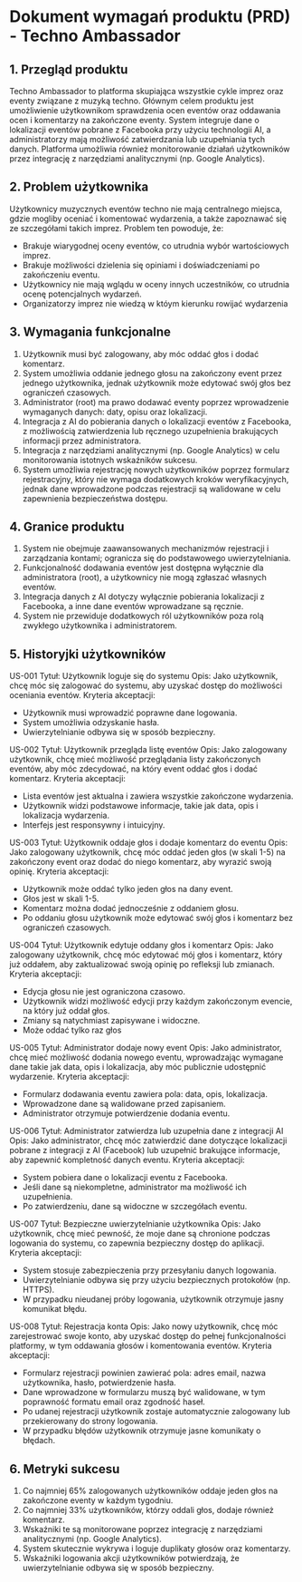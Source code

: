 # Dokument wymagań produktu (PRD) - Techno Ambassador

## 1. Przegląd produktu

Techno Ambassador to platforma skupiająca wszystkie cykle imprez oraz eventy związane z muzyką techno. Głównym celem produktu jest umożliwienie użytkownikom sprawdzenia ocen eventów oraz oddawania ocen i komentarzy na zakończone eventy. System integruje dane o lokalizacji eventów pobrane z Facebooka przy użyciu technologii AI, a administratorzy mają możliwość zatwierdzania lub uzupełniania tych danych. Platforma umożliwia również monitorowanie działań użytkowników przez integrację z narzędziami analitycznymi (np. Google Analytics).

## 2. Problem użytkownika

Użytkownicy muzycznych eventów techno nie mają centralnego miejsca, gdzie mogliby oceniać i komentować wydarzenia, a także zapoznawać się ze szczegółami takich imprez. Problem ten powoduje, że:

- Brakuje wiarygodnej oceny eventów, co utrudnia wybór wartościowych imprez.
- Brakuje możliwości dzielenia się opiniami i doświadczeniami po zakończeniu eventu.
- Użytkownicy nie mają wglądu w oceny innych uczestników, co utrudnia ocenę potencjalnych wydarzeń.
- Organizatorzy imprez nie wiedzą w któym kierunku rowijać wydarzenia

## 3. Wymagania funkcjonalne

1. Użytkownik musi być zalogowany, aby móc oddać głos i dodać komentarz.
2. System umożliwia oddanie jednego głosu na zakończony event przez jednego użytkownika, jednak użytkownik może edytować swój głos bez ograniczeń czasowych.
3. Administrator (root) ma prawo dodawać eventy poprzez wprowadzenie wymaganych danych: daty, opisu oraz lokalizacji.
4. Integracja z AI do pobierania danych o lokalizacji eventów z Facebooka, z możliwością zatwierdzenia lub ręcznego uzupełnienia brakujących informacji przez administratora.
5. Integracja z narzędziami analitycznymi (np. Google Analytics) w celu monitorowania istotnych wskaźników sukcesu.
6. System umożliwia rejestrację nowych użytkowników poprzez formularz rejestracyjny, który nie wymaga dodatkowych kroków weryfikacyjnych, jednak dane wprowadzone podczas rejestracji są walidowane w celu zapewnienia bezpieczeństwa dostępu.

## 4. Granice produktu

1. System nie obejmuje zaawansowanych mechanizmów rejestracji i zarządzania kontami; ogranicza się do podstawowego uwierzytelniania.
2. Funkcjonalność dodawania eventów jest dostępna wyłącznie dla administratora (root), a użytkownicy nie mogą zgłaszać własnych eventów.
3. Integracja danych z AI dotyczy wyłącznie pobierania lokalizacji z Facebooka, a inne dane eventów wprowadzane są ręcznie.
4. System nie przewiduje dodatkowych ról użytkowników poza rolą zwykłego użytkownika i administratorem.

## 5. Historyjki użytkowników

US-001
Tytuł: Użytkownik loguje się do systemu
Opis: Jako użytkownik, chcę móc się zalogować do systemu, aby uzyskać dostęp do możliwości oceniania eventów.
Kryteria akceptacji:

- Użytkownik musi wprowadzić poprawne dane logowania.
- System umożliwia odzyskanie hasła.
- Uwierzytelnianie odbywa się w sposób bezpieczny.

US-002
Tytuł: Użytkownik przegląda listę eventów
Opis: Jako zalogowany użytkownik, chcę mieć możliwość przeglądania listy zakończonych eventów, aby móc zdecydować, na który event oddać głos i dodać komentarz.
Kryteria akceptacji:

- Lista eventów jest aktualna i zawiera wszystkie zakończone wydarzenia.
- Użytkownik widzi podstawowe informacje, takie jak data, opis i lokalizacja wydarzenia.
- Interfejs jest responsywny i intuicyjny.

US-003
Tytuł: Użytkownik oddaje głos i dodaje komentarz do eventu
Opis: Jako zalogowany użytkownik, chcę móc oddać jeden głos (w skali 1-5) na zakończony event oraz dodać do niego komentarz, aby wyrazić swoją opinię.
Kryteria akceptacji:

- Użytkownik może oddać tylko jeden głos na dany event.
- Głos jest w skali 1-5.
- Komentarz można dodać jednocześnie z oddaniem głosu.
- Po oddaniu głosu użytkownik może edytować swój głos i komentarz bez ograniczeń czasowych.

US-004
Tytuł: Użytkownik edytuje oddany głos i komentarz
Opis: Jako zalogowany użytkownik, chcę móc edytować mój głos i komentarz, który już oddałem, aby zaktualizować swoją opinię po refleksji lub zmianach.
Kryteria akceptacji:

- Edycja głosu nie jest ograniczona czasowo.
- Użytkownik widzi możliwość edycji przy każdym zakończonym evencie, na który już oddał głos.
- Zmiany są natychmiast zapisywane i widoczne.
- Może oddać tylko raz głos

US-005
Tytuł: Administrator dodaje nowy event
Opis: Jako administrator, chcę mieć możliwość dodania nowego eventu, wprowadzając wymagane dane takie jak data, opis i lokalizacja, aby móc publicznie udostępnić wydarzenie.
Kryteria akceptacji:

- Formularz dodawania eventu zawiera pola: data, opis, lokalizacja.
- Wprowadzone dane są walidowane przed zapisaniem.
- Administrator otrzymuje potwierdzenie dodania eventu.

US-006
Tytuł: Administrator zatwierdza lub uzupełnia dane z integracji AI
Opis: Jako administrator, chcę móc zatwierdzić dane dotyczące lokalizacji pobrane z integracji z AI (Facebook) lub uzupełnić brakujące informacje, aby zapewnić kompletność danych eventu.
Kryteria akceptacji:

- System pobiera dane o lokalizacji eventu z Facebooka.
- Jeśli dane są niekompletne, administrator ma możliwość ich uzupełnienia.
- Po zatwierdzeniu, dane są widoczne w szczegółach eventu.

US-007
Tytuł: Bezpieczne uwierzytelnianie użytkownika
Opis: Jako użytkownik, chcę mieć pewność, że moje dane są chronione podczas logowania do systemu, co zapewnia bezpieczny dostęp do aplikacji.
Kryteria akceptacji:

- System stosuje zabezpieczenia przy przesyłaniu danych logowania.
- Uwierzytelnianie odbywa się przy użyciu bezpiecznych protokołów (np. HTTPS).
- W przypadku nieudanej próby logowania, użytkownik otrzymuje jasny komunikat błędu.

US-008
Tytuł: Rejestracja konta
Opis: Jako nowy użytkownik, chcę móc zarejestrować swoje konto, aby uzyskać dostęp do pełnej funkcjonalności platformy, w tym oddawania głosów i komentowania eventów.
Kryteria akceptacji:

- Formularz rejestracji powinien zawierać pola: adres email, nazwa użytkownika, hasło, potwierdzenie hasła.
- Dane wprowadzone w formularzu muszą być walidowane, w tym poprawność formatu email oraz zgodność haseł.
- Po udanej rejestracji użytkownik zostaje automatycznie zalogowany lub przekierowany do strony logowania.
- W przypadku błędów użytkownik otrzymuje jasne komunikaty o błędach.

## 6. Metryki sukcesu

1. Co najmniej 65% zalogowanych użytkowników oddaje jeden głos na zakończone eventy w każdym tygodniu.
2. Co najmniej 33% użytkowników, którzy oddali głos, dodaje również komentarz.
3. Wskaźniki te są monitorowane poprzez integrację z narzędziami analitycznymi (np. Google Analytics).
4. System skutecznie wykrywa i loguje duplikaty głosów oraz komentarzy.
5. Wskaźniki logowania akcji użytkowników potwierdzają, że uwierzytelnianie odbywa się w sposób bezpieczny.
